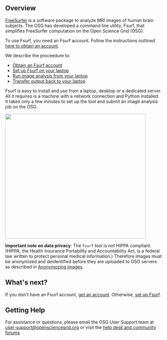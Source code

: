 [title]: - "Introduction to Fsurf and FreeSurfer"
 
## Overview

[FreeSurfer](http://freesurfer.net/) is a software package to analyze MRI images of human brain subjects. The OSG has developed a command line utility, Fsurf, that simplifies FreeSurfer computation on the Open Science Grid (OSG).  

To use Fsurf, you need an Fsurf account. Follow the instructions outlined [here to obtain an account](https://support.opensciencegrid.org/support/solutions/articles/12000008487-request-a-fsurf-account-).

We describe the proceedure to:

* [Obtain an Fsurf account](https://support.opensciencegrid.org/support/solutions/articles/12000008487-request-a-fsurf-account-)
* [Set up Fsurf on your laptop](https://support.opensciencegrid.org/support/solutions/articles/12000008488-set-up-fsurf-on-your-laptop)
* [Run image analysis from your laptop](https://support.opensciencegrid.org/support/solutions/articles/12000008490-anlysis-of-a-brain-mri-scan)
* [Transfer output back to your laptop](https://support.opensciencegrid.org/support/solutions/articles/12000008491-managing-your-output-files)

Fsurf is easy to install and use from a laptop, desktop or a dedicated server. All it requires is a machine with a network connection and Python installed.  It takes only a few minutes to set up the tool and submit an image analysis job on the OSG.  

<img src="https://raw.githubusercontent.com/OSGConnect/connectbook/master/FsurfRemote//Figs/Fsurfv1.png" width="450px" height="400px" />

**Important note on data privacy**: The `fsurf` tool is *not* HIPPA compliant. (HIPPA, the Health Insurance Portability and Accountability Act, is a federal law written to protect personal medical information.) Therefore images must be anonymized and deidentified before they are uploaded to OSG servers as described in
[Anonymozing Images](https://support.opensciencegrid.org/support/solutions/articles/12000008493-anonymizing-images).

## What's next?
If you don't have an Fsurf account, 
[get an account](https://support.opensciencegrid.org/solution/articles/12000008487-requesting-an-fsurf-account). 
Otherwise, [set up Fsurf](https://support.opensciencegrid.org/solution/articles/12000008488-set-up-fsurf-on-your-laptop). 

## Getting Help
For assistance or questions, please email the OSG User Support team  at [user-support@opensciencegrid.org](mailto:user-support@opensciencegrid.org) or visit the [help desk and community forums](http://support.opensciencegrid.org).


